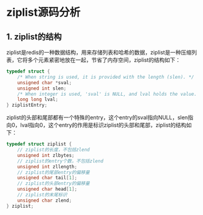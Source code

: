 # ziplist源码分析
## 1. ziplist的结构
ziplist是redis的一种数据结构，用来存储列表和哈希的数据，ziplist是一种压缩列表，它将多个元素紧密地放在一起，节省了内存空间，ziplist的结构如下：
```c
typedef struct {
    /* When string is used, it is provided with the length (slen). */
    unsigned char *sval;
    unsigned int slen;
    /* When integer is used, 'sval' is NULL, and lval holds the value. */
    long long lval;
} ziplistEntry;
```

ziplist的头部和尾部都有一个特殊的entry，这个entry的sval指向NULL，slen指向0，lval指向0，这个entry的作用是标识ziplist的头部和尾部，ziplist的结构如下：
```c
typedef struct ziplist {
    // ziplist的长度，不包括zlend
    unsigned int zlbytes;
    // ziplist的entry个数，不包括zlend
    unsigned int zllength;
    // ziplist的尾部entry的偏移量
    unsigned char tail[1];
    // ziplist的头部entry的偏移量
    unsigned char head[1];
    // ziplist的末尾标识
    unsigned char zlend;
} ziplist;
```
